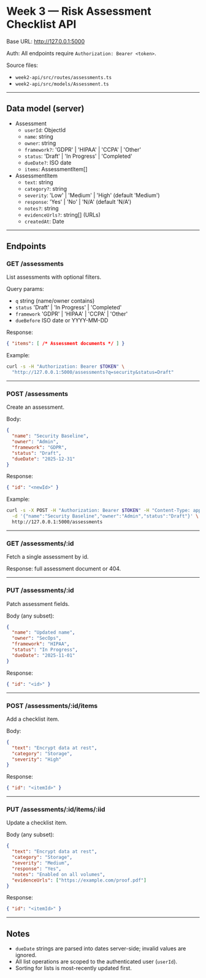 # Week 3 — Risk Assessment Checklist API

Base URL: http://127.0.0.1:5000

Auth: All endpoints require `Authorization: Bearer <token>`.

Source files:
- `week2-api/src/routes/assessments.ts`
- `week2-api/src/models/Assessment.ts`

---

## Data model (server)
- Assessment
  - `userId`: ObjectId
  - `name`: string
  - `owner`: string
  - `framework?`: 'GDPR' | 'HIPAA' | 'CCPA' | 'Other'
  - `status`: 'Draft' | 'In Progress' | 'Completed'
  - `dueDate?`: ISO date
  - `items`: AssessmentItem[]
- AssessmentItem
  - `text`: string
  - `category?`: string
  - `severity`: 'Low' | 'Medium' | 'High' (default 'Medium')
  - `response`: 'Yes' | 'No' | 'N/A' (default 'N/A')
  - `notes?`: string
  - `evidenceUrls?`: string[] (URLs)
  - `createdAt`: Date

---

## Endpoints

### GET /assessments
List assessments with optional filters.

Query params:
- `q` string (name/owner contains)
- `status` 'Draft' | 'In Progress' | 'Completed'
- `framework` 'GDPR' | 'HIPAA' | 'CCPA' | 'Other'
- `dueBefore` ISO date or YYYY-MM-DD

Response:
```json
{ "items": [ /* Assessment documents */ ] }
```

Example:
```bash
curl -s -H "Authorization: Bearer $TOKEN" \
  "http://127.0.0.1:5000/assessments?q=security&status=Draft"
```

---

### POST /assessments
Create an assessment.

Body:
```json
{
  "name": "Security Baseline",
  "owner": "Admin",
  "framework": "GDPR",
  "status": "Draft",
  "dueDate": "2025-12-31"
}
```

Response:
```json
{ "id": "<newId>" }
```

Example:
```bash
curl -s -X POST -H "Authorization: Bearer $TOKEN" -H "Content-Type: application/json" \
  -d '{"name":"Security Baseline","owner":"Admin","status":"Draft"}' \
  http://127.0.0.1:5000/assessments
```

---

### GET /assessments/:id
Fetch a single assessment by id.

Response: full assessment document or 404.

---

### PUT /assessments/:id
Patch assessment fields.

Body (any subset):
```json
{
  "name": "Updated name",
  "owner": "SecOps",
  "framework": "HIPAA",
  "status": "In Progress",
  "dueDate": "2025-11-01"
}
```

Response:
```json
{ "id": "<id>" }
```

---

### POST /assessments/:id/items
Add a checklist item.

Body:
```json
{
  "text": "Encrypt data at rest",
  "category": "Storage",
  "severity": "High"
}
```

Response:
```json
{ "id": "<itemId>" }
```

---

### PUT /assessments/:id/items/:iid
Update a checklist item.

Body (any subset):
```json
{
  "text": "Encrypt data at rest",
  "category": "Storage",
  "severity": "Medium",
  "response": "Yes",
  "notes": "Enabled on all volumes",
  "evidenceUrls": ["https://example.com/proof.pdf"]
}
```

Response:
```json
{ "id": "<itemId>" }
```

---

## Notes
- `dueDate` strings are parsed into dates server-side; invalid values are ignored.
- All list operations are scoped to the authenticated user (`userId`).
- Sorting for lists is most-recently updated first.
